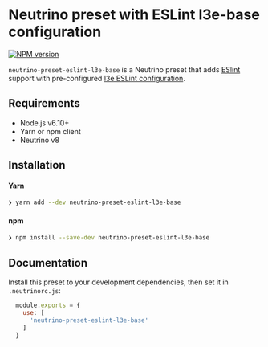 # Neutrino preset with ESLint l3e-base configuration
[![NPM version][npm-image]][npm-url]

`neutrino-preset-eslint-l3e-base` is a Neutrino preset that adds
[ESlint][eslint] support with pre-configured
[l3e ESLint configuration][eslint-config-l3e-base].

## Requirements

- Node.js v6.10+
- Yarn or npm client
- Neutrino v8

## Installation

#### Yarn

```bash
❯ yarn add --dev neutrino-preset-eslint-l3e-base
```

#### npm

```bash
❯ npm install --save-dev neutrino-preset-eslint-l3e-base
```

## Documentation

Install this preset to your development dependencies, then set it in
`.neutrinorc.js`:

```js
  module.exports = {
    use: [
      'neutrino-preset-eslint-l3e-base'
    ]
  }
```

[eslint]: https://eslint.org/
[eslint-config-l3e-base]: https://github.com/l3e/eslint-config-l3e-base
[npm-image]: https://img.shields.io/npm/v/neutrino-preset-eslint-l3e-base.svg
[npm-url]: https://npmjs.org/package/neutrino-preset-eslint-l3e-base
